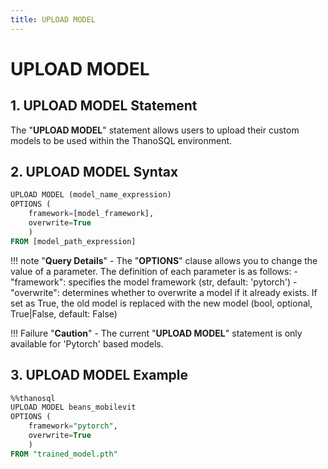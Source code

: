```yaml
---
title: UPLOAD MODEL
---
```


# __UPLOAD MODEL__

## __1. UPLOAD MODEL Statement__

The "__UPLOAD MODEL__" statement allows users to upload their custom models to be used within the ThanoSQL environment. 

## __2. UPLOAD MODEL Syntax__

```sql
UPLOAD MODEL (model_name_expression)
OPTIONS (
    framework=[model_framework],
    overwrite=True
    ) 
FROM [model_path_expression]
```

!!! note "__Query Details__"
    - The "__OPTIONS__" clause allows you to change the value of a parameter. The definition of each parameter is as follows:
        - "framework": specifies the model framework (str, default: 'pytorch')
        - "overwrite": determines whether to overwrite a model if it already exists. If set as True, the old model is replaced with the new model (bool, optional, True|False, default: False)


!!! Failure "__Caution__"
    - The current "__UPLOAD MODEL__" statement is only available for 'Pytorch' based models.

## __3. UPLOAD MODEL Example__

```sql
%%thanosql
UPLOAD MODEL beans_mobilevit
OPTIONS (
    framework="pytorch",
    overwrite=True
    )
FROM "trained_model.pth"
```